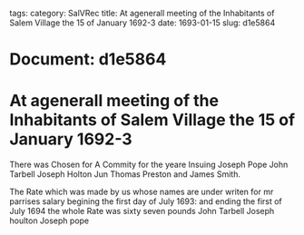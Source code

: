 tags: 
category: SalVRec
title: At agenerall meeting of the Inhabitants of Salem Village the 15 of January 1692-3
date: 1693-01-15
slug: d1e5864




# Document: d1e5864


# At agenerall meeting of the Inhabitants of Salem Village the 15 of January 1692-3

There was Chosen for A Commity for the yeare Insuing Joseph Pope John Tarbell Joseph Holton Jun Thomas Preston and James Smith.

The Rate which was made by us whose names are under writen for mr parrises salary begining the first day of July 1693: and ending the first of July 1694 the whole Rate was sixty seven pounds John Tarbell Joseph houlton Joseph pope

